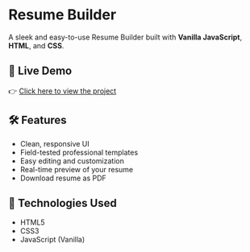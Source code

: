 # Resume Builder

A sleek and easy-to-use Resume Builder built with **Vanilla JavaScript**, **HTML**, and **CSS**.

## 🚀 Live Demo

👉 [Click here to view the project]( https://ananylakshman.github.io/Resume_Builder/)  


## 🛠 Features

- Clean, responsive UI
- Field-tested professional templates
- Easy editing and customization
- Real-time preview of your resume
- Download resume as PDF



## 🧠 Technologies Used

- HTML5
- CSS3
- JavaScript (Vanilla)
